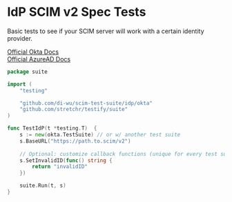 # IdP SCIM v2 Spec Tests
Basic tests to see if your SCIM server will work with a certain identity provider.

[Official Okta Docs](https://developer.okta.com/docs/guides/build-provisioning-integration/test-scim-api/) \
[Official AzureAD Docs](https://docs.microsoft.com/en-us/azure/active-directory/app-provisioning/use-scim-to-provision-users-and-groups)

```go
package suite

import (
	"testing"

	"github.com/di-wu/scim-test-suite/idp/okta"
	"github.com/stretchr/testify/suite"
)

func TestIdP(t *testing.T)  {
	s := new(okta.TestSuite) // or w/ another test suite
	s.BaseURL("https://path.to.scim/v2")
	
	// Optional: customize callback functions (unique for every test suite)
	s.SetInvalidID(func() string {
		return "invalidID"
	})

	suite.Run(t, s)
}
``` 
